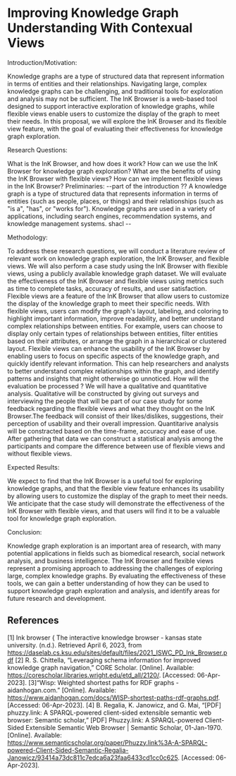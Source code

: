 #  Improving Knowledge Graph Understanding With Contexual Views


Introduction/Motivation:

Knowledge graphs are a type of structured data that represent information in terms of entities and their relationships. Navigating large, complex knowledge graphs can be challenging, and traditional tools for exploration and analysis may not be sufficient. The InK Browser is a web-based tool designed to support interactive exploration of knowledge graphs, while flexible views enable users to customize the display of the graph to meet their needs. In this proposal, we will explore the InK Browser and its flexible view feature, with the goal of evaluating their effectiveness for knowledge graph exploration.

Research Questions:

What is the InK Browser, and how does it work?
How can we use the InK Browser for knowledge graph exploration?
What are the benefits of using the InK Browser with flexible views?
How can we implement flexible views in the InK Browser?
Preliminaries: --part of the introduction ??
A knowledge graph is a type of structured data that represents information in terms of entities (such as people, places, or things) and their relationships (such as "is a", "has", or "works for"). Knowledge graphs are used in a variety of applications, including search engines, recommendation systems, and knowledge management systems.
shacl --

Methodology:

To address these research questions, we will conduct a literature review of relevant work on knowledge graph exploration, the InK Browser, and flexible views. We will also perform a case study using the InK Browser with flexible views, using a publicly available knowledge graph dataset. We will evaluate the effectiveness of the InK Browser and flexible views using metrics such as time to complete tasks, accuracy of results, and user satisfaction.
Flexible views are a feature of the InK Browser that allow users to customize the display of the knowledge graph to meet their specific needs. With flexible views, users can modify the graph's layout, labeling, and coloring to highlight important information, improve readability, and better understand complex relationships between entities.
For example, users can choose to display only certain types of relationships between entities, filter entities based on their attributes, or arrange the graph in a hierarchical or clustered layout.
Flexible views can enhance the usability of the InK Browser by enabling users to focus on specific aspects of the knowledge graph, and quickly identify relevant information. This can help researchers and analysts to better understand complex relationships within the graph, and identify patterns and insights that might otherwise go unnoticed.
How will the evaluation be processed ?
We will have a qualitative and quantitative analysis. Qualitative will be constructed by giving out surveys and interviewing the people that will be part of our case study for some feedback regarding the flexible views and what they thought on the InK Browser.The feedback will consist of their likes/dislikes, suggestions, their perception of usability and their overall impression. Quantitarive analysis will be constracted based on the time-frame, accuracy and ease of use. After gathering that data we can construct a statistical analysis among the participants and compare the difference between use of flexible views and without flexible views.

Expected Results:

We expect to find that the InK Browser is a useful tool for exploring knowledge graphs, and that the flexible view feature enhances its usability by allowing users to customize the display of the graph to meet their needs. We anticipate that the case study will demonstrate the effectiveness of the InK Browser with flexible views, and that users will find it to be a valuable tool for knowledge graph exploration.

Conclusion:

Knowledge graph exploration is an important area of research, with many potential applications in fields such as biomedical research, social network analysis, and business intelligence. The InK Browser and flexible views represent a promising approach to addressing the challenges of exploring large, complex knowledge graphs. By evaluating the effectiveness of these tools, we can gain a better understanding of how they can be used to support knowledge graph exploration and analysis, and identify areas for future research and development.

## References 
[1] Ink browser { The interactive knowledge browser - kansas state university. (n.d.). Retrieved April 6, 2023, from https://daselab.cs.ksu.edu/sites/default/files/2021_ISWC_PD_Ink_Browser.pdf
[2] R. S. Chittella, “Leveraging schema information for improved knowledge graph navigation,” CORE Scholar. [Online]. Available: https://corescholar.libraries.wright.edu/etd_all/2120/. [Accessed: 06-Apr-2023]. 
[3]“Wisp: Weighted shortest paths for RDF graphs - aidanhogan.com.” [Online]. Available: https://www.aidanhogan.com/docs/WISP-shortest-paths-rdf-graphs.pdf. [Accessed: 06-Apr-2023]. 
[4] B. Regalia, K. Janowicz, and G. Mai, “[PDF] phuzzy.link: A SPARQL-powered client-sided extensible semantic web browser: Semantic scholar,” [PDF] Phuzzy.link: A SPARQL-powered Client-Sided Extensible Semantic Web Browser | Semantic Scholar, 01-Jan-1970. [Online]. Available: https://www.semanticscholar.org/paper/Phuzzy.link%3A-A-SPARQL-powered-Client-Sided-Semantic-Regalia-Janowicz/93414a73dc811c7edca6a23faa6433cd1cc0c625. [Accessed: 06-Apr-2023]. 



 




